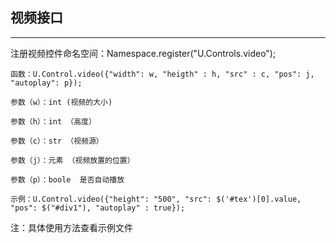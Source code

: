 ## 视频接口

---

注册视频控件命名空间：Namespace.register\("U.Controls.video"\);

```
函数：U.Control.video({"width": w, "heigth" : h, "src" : c, "pos": j, "autoplay": p});

参数（w）：int (视频的大小)

参数（h）：int （高度）

参数（c）：str （视频源）

参数（j）：元素 （视频放置的位置）

参数（p）：boole  是否自动播放
```

```
示例：U.Control.video({"height": "500", "src": $('#tex')[0].value, "pos": $("#div1"), "autoplay" : true});
```

注：具体使用方法查看示例文件

